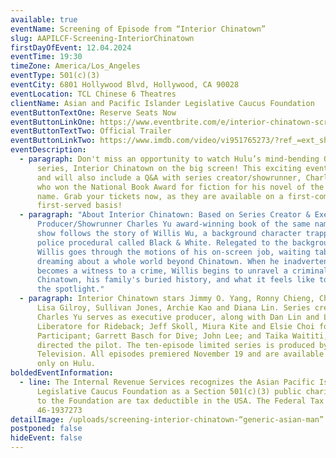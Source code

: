```yaml
---
available: true
eventName: Screening of Episode from “Interior Chinatown”
slug: AAPILCF-Screening-InteriorChinatown
firstDayOfEvent: 12.04.2024
eventTime: 19:30
timeZone: America/Los_Angeles
eventType: 501(c)(3)
eventCity: 6801 Hollywood Blvd, Hollywood, CA 90028
eventLocation: TCL Chinese 6 Theatres
clientName: Asian and Pacific Islander Legislative Caucus Foundation
eventButtonTextOne: Reserve Seats Now
eventButtonLinkOne: https://www.eventbrite.com/e/interior-chinatown-screening-tickets-1076817974549?aff=oddtdtcreator
eventButtonTextTwo: Official Trailer
eventButtonLinkTwo: https://www.imdb.com/video/vi951765273/?ref_=ext_shr_lnk
eventDescription:
  - paragraph: Don't miss an opportunity to watch Hulu’s mind-bending Original
      series, Interior Chinatown on the big screen! This exciting event is FREE,
      and will also include a Q&A with series creator/showrunner, Charles Yu,
      who won the National Book Award for fiction for his novel of the same
      name. Grab your tickets now, as they are available on a first-come,
      first-served basis!
  - paragraph: "About Interior Chinatown: Based on Series Creator & Executive
      Producer/Showrunner Charles Yu award-winning book of the same name, the
      show follows the story of Willis Wu, a background character trapped in a
      police procedural called Black & White. Relegated to the background,
      Willis goes through the motions of his on-screen job, waiting tables and
      dreaming about a whole world beyond Chinatown. When he inadvertently
      becomes a witness to a crime, Willis begins to unravel a criminal web in
      Chinatown, his family's buried history, and what it feels like to be in
      the spotlight."
  - paragraph: Interior Chinatown stars Jimmy O. Yang, Ronny Chieng, Chloe Bennet,
      Lisa Gilroy, Sullivan Jones, Archie Kao and Diana Lin. Series creator
      Charles Yu serves as executive producer, along with Dan Lin and Lindsey
      Liberatore for Rideback; Jeff Skoll, Miura Kite and Elsie Choi for
      Participant; Garrett Basch for Dive; John Lee; and Taika Waititi, who also
      directed the pilot. The ten-episode limited series is produced by 20th
      Television. All episodes premiered November 19 and are available to stream
      only on Hulu.
boldedEventInformation:
  - line: The Internal Revenue Services recognizes the Asian Pacific Islander
      Legislative Caucus Foundation as a Section 501(c)(3) public charity. Gifts
      to the Foundation are tax deductible in the USA. The Federal Tax ID# is
      46-1937273
detailImage: /uploads/screening-interior-chinatown-“generic-asian-man”.png
postponed: false
hideEvent: false
---
```

